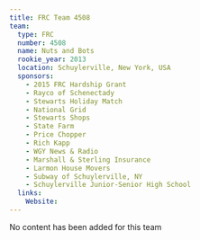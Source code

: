 ```yaml
---
title: FRC Team 4508
team:
  type: FRC
  number: 4508
  name: Nuts and Bots
  rookie_year: 2013
  location: Schuylerville, New York, USA
  sponsors:
    - 2015 FRC Hardship Grant
    - Rayco of Schenectady
    - Stewarts Holiday Match
    - National Grid
    - Stewarts Shops
    - State Farm
    - Price Chopper
    - Rich Kapp
    - WGY News & Radio
    - Marshall & Sterling Insurance
    - Larmon House Movers
    - Subway of Schuylerville, NY
    - Schuylerville Junior-Senior High School
  links:
    Website: 
---
```

No content has been added for this team